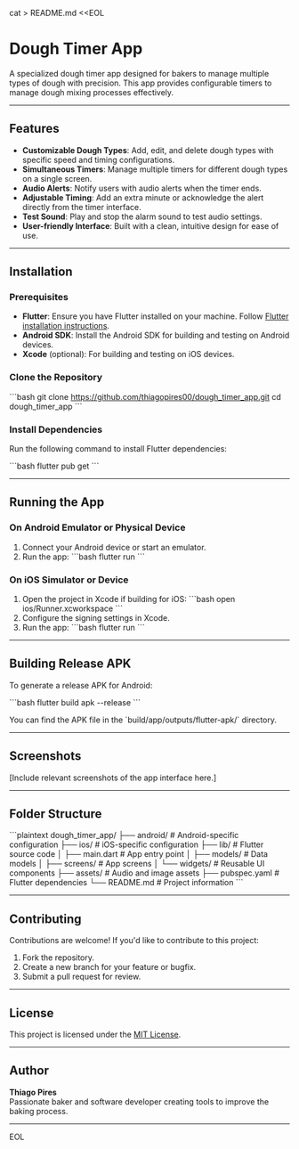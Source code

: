cat > README.md <<EOL
# Dough Timer App

A specialized dough timer app designed for bakers to manage multiple types of dough with precision. This app provides configurable timers to manage dough mixing processes effectively.

---

## Features

- **Customizable Dough Types**: Add, edit, and delete dough types with specific speed and timing configurations.
- **Simultaneous Timers**: Manage multiple timers for different dough types on a single screen.
- **Audio Alerts**: Notify users with audio alerts when the timer ends.
- **Adjustable Timing**: Add an extra minute or acknowledge the alert directly from the timer interface.
- **Test Sound**: Play and stop the alarm sound to test audio settings.
- **User-friendly Interface**: Built with a clean, intuitive design for ease of use.

---

## Installation

### Prerequisites

- **Flutter**: Ensure you have Flutter installed on your machine. Follow [Flutter installation instructions](https://docs.flutter.dev/get-started/install).
- **Android SDK**: Install the Android SDK for building and testing on Android devices.
- **Xcode** (optional): For building and testing on iOS devices.

### Clone the Repository

\`\`\`bash
git clone https://github.com/thiagopires00/dough_timer_app.git
cd dough_timer_app
\`\`\`

### Install Dependencies

Run the following command to install Flutter dependencies:

\`\`\`bash
flutter pub get
\`\`\`

---

## Running the App

### On Android Emulator or Physical Device

1. Connect your Android device or start an emulator.
2. Run the app:
   \`\`\`bash
   flutter run
   \`\`\`

### On iOS Simulator or Device

1. Open the project in Xcode if building for iOS:
   \`\`\`bash
   open ios/Runner.xcworkspace
   \`\`\`
2. Configure the signing settings in Xcode.
3. Run the app:
   \`\`\`bash
   flutter run
   \`\`\`

---

## Building Release APK

To generate a release APK for Android:

\`\`\`bash
flutter build apk --release
\`\`\`

You can find the APK file in the \`build/app/outputs/flutter-apk/\` directory.

---

## Screenshots

[Include relevant screenshots of the app interface here.]

---

## Folder Structure

\`\`\`plaintext
dough_timer_app/
├── android/       # Android-specific configuration
├── ios/           # iOS-specific configuration
├── lib/           # Flutter source code
│   ├── main.dart  # App entry point
│   ├── models/    # Data models
│   ├── screens/   # App screens
│   └── widgets/   # Reusable UI components
├── assets/        # Audio and image assets
├── pubspec.yaml   # Flutter dependencies
└── README.md      # Project information
\`\`\`

---

## Contributing

Contributions are welcome! If you'd like to contribute to this project:

1. Fork the repository.
2. Create a new branch for your feature or bugfix.
3. Submit a pull request for review.

---

## License

This project is licensed under the [MIT License](LICENSE).

---

## Author

**Thiago Pires**  
Passionate baker and software developer creating tools to improve the baking process.

---
EOL
